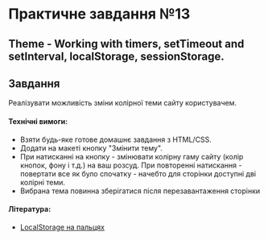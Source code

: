 # Практичне завдання №13

## Theme - Working with timers, setTimeout and setInterval, localStorage, sessionStorage.

## Завдання

Реалізувати можливість зміни колірної теми сайту користувачем.

#### Технічні вимоги:
- Взяти будь-яке готове домашнє завдання з HTML/CSS.
- Додати на макеті кнопку "Змінити тему".
- При натисканні на кнопку - змінювати колірну гаму сайту (колір кнопок, фону і т.д.) на ваш розсуд. При повторенні натискання - повертати все як було спочатку - начебто для сторінки доступні дві колірні теми.
- Вибрана тема повинна зберігатися після перезавантаження сторінки

#### Література:
- [LocalStorage на пальцях](https://tproger.ru/articles/localstorage/)
<!-- ## Задание

Реализовать возможность смены цветовой темы сайта пользователем.

#### Технические требования:
- Взять любое готовое домашнее задание по HTML/CSS.
- Добавить на макете кнопку "Сменить тему".
- При нажатии на кнопку - менять цветовую гамму сайта (цвета кнопок, фона и т.д.) на ваше усмотрение. При повтором нажатии - возвращать все как было изначально - как будто для страницы доступны две цветовых темы.
- Выбранная тема должна сохраняться и после перезагрузки страницы

#### Литература:
- [LocalStorage на пальцах](https://tproger.ru/articles/localstorage/) -->